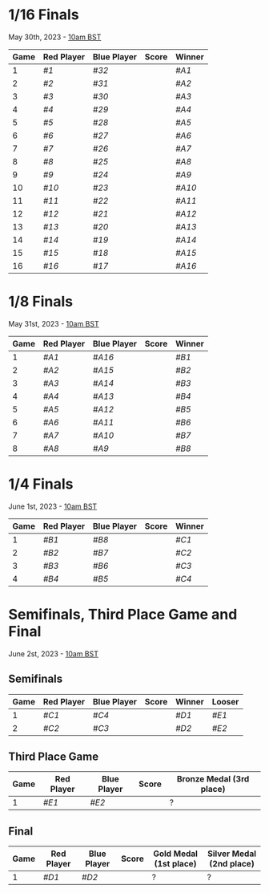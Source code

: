 # 1/16 Finals
May 30th, 2023 - [10am BST](https://dateful.com/convert/british-summer-time-bst?t=10&d=2023-05-30)

| Game | Red Player | Blue Player | Score  | Winner |
|------|------------|-------------|--------|--------|
| 1    | *#1*       | *#32*       |        | *#A1*  |
| 2    | *#2*       | *#31*       |        | *#A2*  |
| 3    | *#3*       | *#30*       |        | *#A3*  |
| 4    | *#4*       | *#29*       |        | *#A4*  |
| 5    | *#5*       | *#28*       |        | *#A5*  |
| 6    | *#6*       | *#27*       |        | *#A6*  |
| 7    | *#7*       | *#26*       |        | *#A7*  |
| 8    | *#8*       | *#25*       |        | *#A8*  |
| 9    | *#9*       | *#24*       |        | *#A9*  |
| 10   | *#10*      | *#23*       |        | *#A10* |
| 11   | *#11*      | *#22*       |        | *#A11* |
| 12   | *#12*      | *#21*       |        | *#A12* |
| 13   | *#13*      | *#20*       |        | *#A13* |
| 14   | *#14*      | *#19*       |        | *#A14* |
| 15   | *#15*      | *#18*       |        | *#A15* |
| 16   | *#16*      | *#17*       |        | *#A16* |

# 1/8 Finals
May 31st, 2023 - [10am BST](https://dateful.com/convert/british-summer-time-bst?t=10&d=2023-05-31)

| Game | Red Player | Blue Player | Score  | Winner |
|------|------------|-------------|--------|--------|
| 1    | *#A1*      | *#A16*      |        | *#B1*  |
| 2    | *#A2*      | *#A15*      |        | *#B2*  |
| 3    | *#A3*      | *#A14*      |        | *#B3*  |
| 4    | *#A4*      | *#A13*      |        | *#B4*  |
| 5    | *#A5*      | *#A12*      |        | *#B5*  |
| 6    | *#A6*      | *#A11*      |        | *#B6*  |
| 7    | *#A7*      | *#A10*      |        | *#B7*  |
| 8    | *#A8*      | *#A9*       |        | *#B8*  |

# 1/4 Finals
June 1st, 2023 - [10am BST](https://dateful.com/convert/british-summer-time-bst?t=10&d=2023-06-01)

| Game | Red Player | Blue Player | Score  | Winner |
|------|------------|-------------|--------|--------|
| 1    | *#B1*      | *#B8*       |        | *#C1*  |
| 2    | *#B2*      | *#B7*       |        | *#C2*  |
| 3    | *#B3*      | *#B6*       |        | *#C3*  |
| 4    | *#B4*      | *#B5*       |        | *#C4*  |

# Semifinals, Third Place Game and Final
June 2st, 2023 - [10am BST](https://dateful.com/convert/british-summer-time-bst?t=10&d=2023-06-01)

## Semifinals

| Game | Red Player | Blue Player | Score  | Winner | Looser |
|------|------------|-------------|--------|--------|--------|
| 1    | *#C1*      | *#C4*       |        | *#D1*  | *#E1*  |
| 2    | *#C2*      | *#C3*       |        | *#D2*  | *#E2*  |

## Third Place Game

| Game | Red Player | Blue Player | Score  | Bronze Medal (3rd place) |
|------|------------|-------------|--------|--------------------------|
| 1    | *#E1*      | *#E2*       |        |                        ? |

## Final

| Game | Red Player | Blue Player | Score  | Gold Medal (1st place) | Silver Medal (2nd place) |
|------|------------|-------------|--------|------------------------|--------------------------|
| 1    | *#D1*      | *#D2*       |        |                      ? |                        ? |


